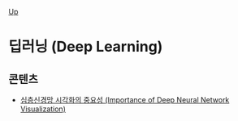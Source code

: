 [Up](../index.md)

# 딥러닝 (Deep Learning)

## 콘텐츠

- [심층신경망 시각화의 중요성 (Importance of Deep Neural Network Visualization)](importance_of_deep_neural_network_visualization.md)


